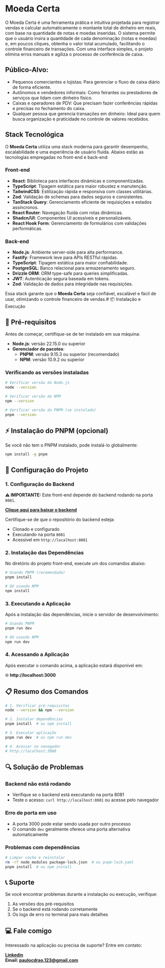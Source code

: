# Moeda Certa

O Moeda Certa é uma ferramenta prática e intuitiva projetada para registrar
vendas e calcular automaticamente o montante total de dinheiro em reais, com
base na quantidade de notas e moedas inseridas. O sistema permite que o usuário
insira a quantidade de cada denominação (notas e moedas) e, em poucos cliques,
obtenha o valor total acumulado, facilitando o controle financeiro de
transações. Com uma interface simples, o projeto elimina erros manuais e agiliza
o processo de conferência de caixa.

## Público-Alvo:

- Pequenos comerciantes e lojistas: Para gerenciar o fluxo de caixa diário de
  forma eficiente.
- Autônomos e vendedores informais: Como feirantes ou prestadores de serviços
  que lidam com dinheiro físico.
- Caixas e operadores de PDV: Que precisam fazer conferências rápidas e precisas
  no fechamento do caixa.
- Qualquer pessoa que gerencia transações em dinheiro: Ideal para quem busca
  organização e praticidade no controle de valores recebidos.

## Stack Tecnológica

O **Moeda Certa** utiliza uma stack moderna para garantir desempenho,
escalabilidade e uma experiência de usuário fluida. Abaixo estão as tecnologias
empregadas no front-end e back-end:

### Front-end

- **React**: Biblioteca para interfaces dinâmicas e componentizadas.
- **TypeScript**: Tipagem estática para maior robustez e manutenção.
- **TailwindCSS**: Estilização rápida e responsiva com classes utilitárias.
- **Zod**: Validação de schemas para dados seguros e consistentes.
- **TanStack Query**: Gerenciamento eficiente de requisições e estados
  assíncronos.
- **React Router**: Navegação fluida com rotas dinâmicas.
- **Shadcn/UI**: Componentes UI acessíveis e personalizáveis.
- **React Hook Form**: Gerenciamento de formulários com validações
  performáticas.

### Back-end

- **Node.js**: Ambiente server-side para alta performance.
- **Fastify**: Framework leve para APIs RESTful rápidas.
- **TypeScript**: Tipagem estática para maior confiabilidade.
- **PostgreSQL**: Banco relacional para armazenamento seguro.
- **Drizzle ORM**: ORM type-safe para queries simplificadas.
- **JWT**: Autenticação segura baseada em tokens.
- **Zod**: Validação de dados para integridade nas requisições.

Essa stack garante que o **Moeda Certa** seja confiável, escalável e fácil de
usar, otimizando o controle financeiro de vendas.# 📦 Instalação e Execução

## 🔧 Pré-requisitos

Antes de começar, certifique-se de ter instalado em sua máquina:

- **Node.js**: versão 22.15.0 ou superior
- **Gerenciador de pacotes**:
  - **PNPM**: versão 9.15.3 ou superior (recomendado)
  - **NPM**: versão 10.9.2 ou superior

### Verificando as versões instaladas

```bash
# Verificar versão do Node.js
node --version

# Verificar versão do NPM
npm --version

# Verificar versão do PNPM (se instalado)
pnpm --version
```

## ⚡ Instalação do PNPM (opcional)

Se você não tem o PNPM instalado, pode instalá-lo globalmente:

```bash
npm install -g pnpm
```

## 🚀 Configuração do Projeto

### 1. Configuração do Backend

**⚠️ IMPORTANTE:** Este front-end depende do backend rodando na porta `8081`.

**[Clique aqui para baixar o backend](https://github.com/paulocidrao/accountant/archive/refs/heads/main.zip)**

Certifique-se de que o repositório do backend esteja:

- Clonado e configurado
- Executando na porta `8081`
- Acessível em `http://localhost:8081`

### 2. Instalação das Dependências

No diretório do projeto front-end, execute um dos comandos abaixo:

```bash
# Usando PNPM (recomendado)
pnpm install

# OU usando NPM
npm install
```

### 3. Executando a Aplicação

Após a instalação das dependências, inicie o servidor de desenvolvimento:

```bash
# Usando PNPM
pnpm run dev

# OU usando NPM
npm run dev
```

### 4. Acessando a Aplicação

Após executar o comando acima, a aplicação estará disponível em:

🌐 **http://localhost:3000**

## 📋 Resumo dos Comandos

```bash
# 1. Verificar pré-requisitos
node --version && npm --version

# 2. Instalar dependências
pnpm install  # ou npm install

# 3. Executar aplicação
pnpm run dev  # ou npm run dev

# 4. Acessar no navegador
# http://localhost:3000
```

## 🔍 Solução de Problemas

### Backend não está rodando

- Verifique se o backend está executando na porta 8081
- Teste o acesso: `curl http://localhost:8081` ou acesse pelo navegador

### Erro de porta em uso

- A porta 3000 pode estar sendo usada por outro processo
- O comando `dev` geralmente oferece uma porta alternativa automaticamente

### Problemas com dependências

```bash
# Limpar cache e reinstalar
rm -rf node_modules package-lock.json  # ou pnpm-lock.yaml
pnpm install  # ou npm install
```

## 📞 Suporte

Se você encontrar problemas durante a instalação ou execução, verifique:

1. As versões dos pré-requisitos
2. Se o backend está rodando corretamente
3. Os logs de erro no terminal para mais detalhes

## 💻 Fale comigo

Interessado na aplicação ou precisa de suporte? Entre em contato:

**[Linkedin](https://www.linkedin.com/in/paulocidrao-devfull-stack/)** <br/>
**Email: paulocdrao.123@gmail.com**
